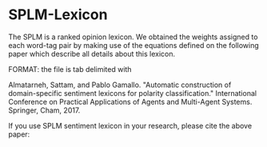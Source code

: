 # SPLM-Lexicon
The SPLM is a ranked opinion lexicon. 
We obtained the weights assigned to each word-tag pair by making use of the equations defined on the following paper which describe all details about this lexicon.

FORMAT: the file is tab delimited with 


Almatarneh, Sattam, and Pablo Gamallo. "Automatic construction of domain-specific sentiment lexicons for polarity classification." International Conference on Practical Applications of Agents and Multi-Agent Systems. Springer, Cham, 2017.

If you use SPLM sentiment lexicon in your research, please cite the above paper:

